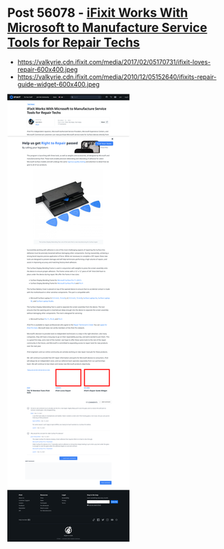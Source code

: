 # Post 56078 - [iFixit Works With Microsoft to Manufacture Service Tools for Repair Techs](https://www.ifixit.com/News/56078/ifixit-works-with-microsoft-to-manufacture-service-tools-for-repair-techs)

- https://valkyrie.cdn.ifixit.com/media/2017/02/05170731/ifixit-loves-repair-600x400.jpeg
- https://valkyrie.cdn.ifixit.com/media/2010/12/05152640/ifixits-repair-guide-widget-600x400.jpeg

![screencap](screenshots/d507ef22-f2b4-4cbe-b9e0-f12388f53321.png)
